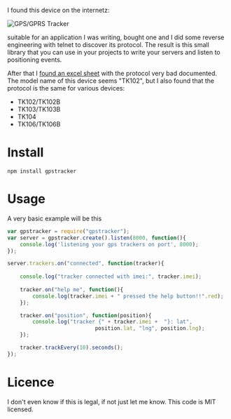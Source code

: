 I found this device on the internetz:

![GPS/GPRS Tracker](http://www.zhyichina.com/en/GPSTracking/TK102.jpg)

suitable for an application I was writing, bought one and I did some reverse engineering with telnet to discover its protocol. The result is this small library that you can use in your projects to write your servers and listen to positioning events.

After that I [found an excel sheet](https://github.com/jfromaniello/node-gpstracker/blob/master/docs/GPRS-Data-Protocol.xls?raw=true) with the protocol very bad documented. The model name of this device seems "TK102", but I also found that the protocol is the same for various devices:

* TK102/TK102B 
* TK103/TK103B 
* TK104
* TK106/TK106B

Install
=======

	npm install gpstracker


Usage
=====

A very basic example will be this

```javascript
var gpstracker = require("gpstracker");
var server = gpstracker.create().listen(8000, function(){
    console.log('listening your gps trackers on port', 8000);
});

server.trackers.on("connected", function(tracker){
    
    console.log("tracker connected with imei:", tracker.imei);
    
    tracker.on("help me", function(){
        console.log(tracker.imei + " pressed the help button!!".red);
    });

	tracker.on("position", function(position){
        console.log("tracker {" + tracker.imei +  "}: lat", 
                            position.lat, "lng", position.lng);
    });

    tracker.trackEvery(10).seconds();
});
```

Licence
=======

I don't even know if this is legal, if not just let me know. This code is MIT licensed.